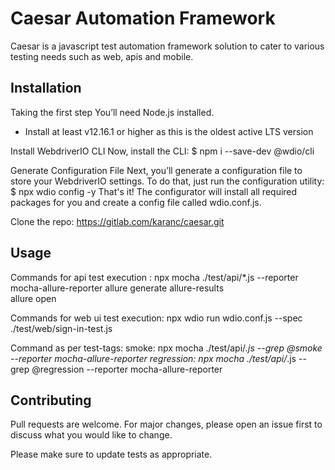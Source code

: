 # Caesar Automation Framework

Caesar is a javascript test automation framework solution to cater to various testing needs such as web, apis and mobile.

## Installation

Taking the first step
You’ll need Node.js installed.
* Install at least v12.16.1 or higher as this is the oldest active LTS version

Install WebdriverIO CLI
Now, install the CLI:
$ npm i --save-dev @wdio/cli

Generate Configuration File
Next, you’ll generate a configuration file to store your WebdriverIO settings.
To do that, just run the configuration utility:
$ npx wdio config -y
That's it! The configurator will install all required packages for you and create a config file called wdio.conf.js.

Clone the repo:
https://gitlab.com/karanc/caesar.git

## Usage

Commands for api test execution : 
npx mocha ./test/api/*.js --reporter mocha-allure-reporter
allure generate allure-results    
allure open 

Commands for web ui test execution:
npx wdio run wdio.conf.js --spec ./test/web/sign-in-test.js 

Command as per test-tags:
smoke: npx mocha ./test/api/*.js --grep @smoke --reporter mocha-allure-reporter
regression: npx mocha ./test/api/*.js --grep @regression --reporter mocha-allure-reporter

## Contributing
Pull requests are welcome. For major changes, please open an issue first to discuss what you would like to change.

Please make sure to update tests as appropriate.

